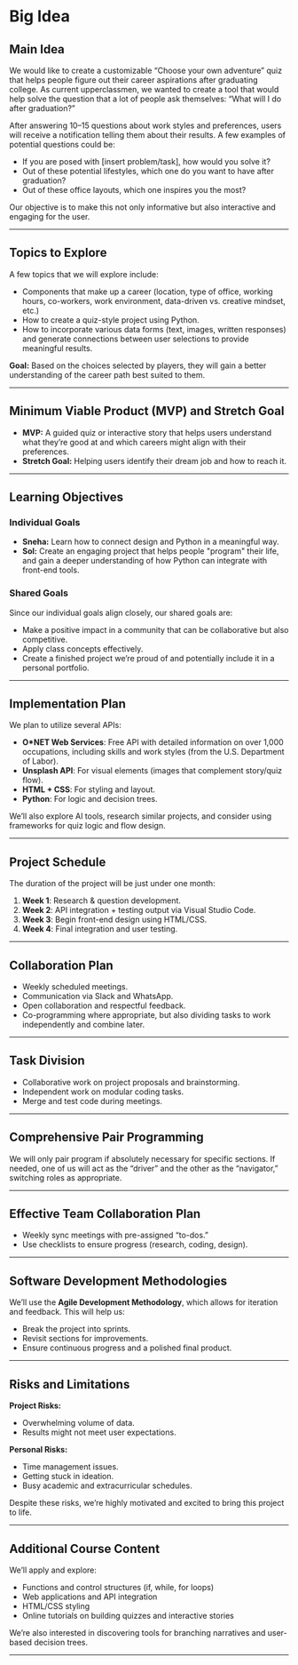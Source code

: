 # Big Idea

## Main Idea
We would like to create a customizable “Choose your own adventure” quiz that helps people figure out their career aspirations after graduating college. As current upperclassmen, we wanted to create a tool that would help solve the question that a lot of people ask themselves: “What will I do after graduation?”

After answering 10–15 questions about work styles and preferences, users will receive a notification telling them about their results. A few examples of potential questions could be:

- If you are posed with [insert problem/task], how would you solve it?
- Out of these potential lifestyles, which one do you want to have after graduation?
- Out of these office layouts, which one inspires you the most?

Our objective is to make this not only informative but also interactive and engaging for the user.

---

## Topics to Explore

A few topics that we will explore include:

- Components that make up a career (location, type of office, working hours, co-workers, work environment, data-driven vs. creative mindset, etc.)
- How to create a quiz-style project using Python.
- How to incorporate various data forms (text, images, written responses) and generate connections between user selections to provide meaningful results.

**Goal:** Based on the choices selected by players, they will gain a better understanding of the career path best suited to them.

---

## Minimum Viable Product (MVP) and Stretch Goal

- **MVP:** A guided quiz or interactive story that helps users understand what they’re good at and which careers might align with their preferences.
- **Stretch Goal:** Helping users identify their dream job and how to reach it.

---

## Learning Objectives

### Individual Goals

- **Sneha:** Learn how to connect design and Python in a meaningful way.
- **Sol:** Create an engaging project that helps people "program" their life, and gain a deeper understanding of how Python can integrate with front-end tools.

### Shared Goals

Since our individual goals align closely, our shared goals are:

- Make a positive impact in a community that can be collaborative but also competitive.
- Apply class concepts effectively.
- Create a finished project we’re proud of and potentially include it in a personal portfolio.

---

## Implementation Plan

We plan to utilize several APIs:

- **O\*NET Web Services**: Free API with detailed information on over 1,000 occupations, including skills and work styles (from the U.S. Department of Labor).
- **Unsplash API**: For visual elements (images that complement story/quiz flow).
- **HTML + CSS**: For styling and layout.
- **Python**: For logic and decision trees.

We’ll also explore AI tools, research similar projects, and consider using frameworks for quiz logic and flow design.

---

## Project Schedule

The duration of the project will be just under one month:

1. **Week 1**: Research & question development.
2. **Week 2**: API integration + testing output via Visual Studio Code.
3. **Week 3**: Begin front-end design using HTML/CSS.
4. **Week 4**: Final integration and user testing.

---

## Collaboration Plan

- Weekly scheduled meetings.
- Communication via Slack and WhatsApp.
- Open collaboration and respectful feedback.
- Co-programming where appropriate, but also dividing tasks to work independently and combine later.

---

## Task Division

- Collaborative work on project proposals and brainstorming.
- Independent work on modular coding tasks.
- Merge and test code during meetings.

---

## Comprehensive Pair Programming

We will only pair program if absolutely necessary for specific sections. If needed, one of us will act as the “driver” and the other as the “navigator,” switching roles as appropriate.

---

## Effective Team Collaboration Plan

- Weekly sync meetings with pre-assigned “to-dos.”
- Use checklists to ensure progress (research, coding, design).

---

## Software Development Methodologies

We’ll use the **Agile Development Methodology**, which allows for iteration and feedback. This will help us:

- Break the project into sprints.
- Revisit sections for improvements.
- Ensure continuous progress and a polished final product.

---

## Risks and Limitations

**Project Risks:**
- Overwhelming volume of data.
- Results might not meet user expectations.

**Personal Risks:**
- Time management issues.
- Getting stuck in ideation.
- Busy academic and extracurricular schedules.

Despite these risks, we’re highly motivated and excited to bring this project to life.

---

## Additional Course Content

We’ll apply and explore:
- Functions and control structures (if, while, for loops)
- Web applications and API integration
- HTML/CSS styling
- Online tutorials on building quizzes and interactive stories

We’re also interested in discovering tools for branching narratives and user-based decision trees.

---
